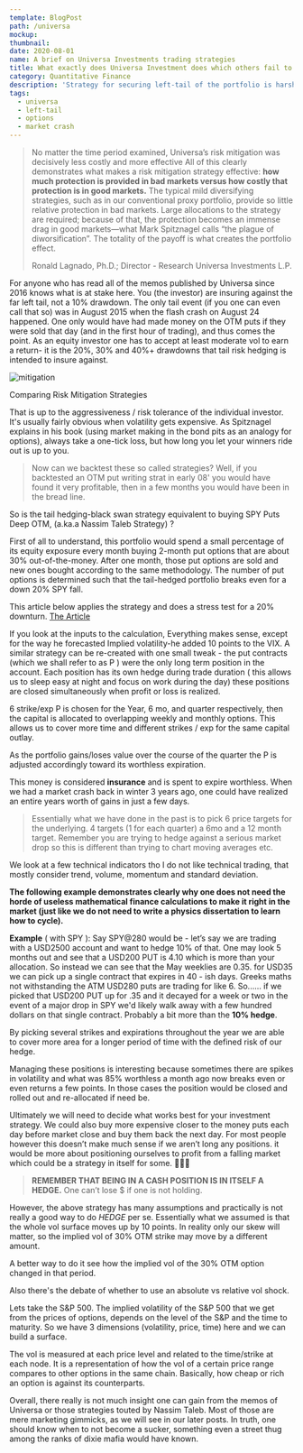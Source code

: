 ```yaml
---
template: BlogPost
path: /universa
mockup: 
thumbnail:
date: 2020-08-01
name: A brief on Universa Investments trading strategies
title: What exactly does Universa Investment does which others fail to do?
category: Quantitative Finance
description: 'Strategy for securing left-tail of the portfolio is harsh but rewarding in the long run.'
tags:
  - universa 
  - left-tail
  - options
  - market crash
---
```


> No matter the time period examined, Universa’s risk mitigation was decisively less costly and more effective All of this clearly demonstrates what makes a risk mitigation strategy effective: **how much protection is provided in bad markets versus how costly that protection is in good markets.** The typical mild diversifying strategies, such as in our conventional proxy portfolio, provide so little relative protection in bad markets. Large allocations to the strategy are required; because of that, the protection becomes an immense drag in good markets—what Mark Spitznagel calls “the plague of diworsification”. The totality of the payoff is what creates the portfolio effect.
>
> Ronald Lagnado, Ph.D.; Director - Research Universa Investments L.P.

For anyone who has read all of the memos published by Universa since 2016 knows what is at stake here. You (the investor) are insuring against the far left tail, not a 10% drawdown.  The only tail event (if you one can even call that so) was in August 2015 when the flash crash on August 24 happened. One only would have had made money on the OTM puts if  they were sold that day (and in the first hour of trading), and thus comes the point. As an equity investor one has to accept at least moderate vol to earn a return- it is the 20%, 30% and 40%+ drawdowns that tail risk hedging is intended to insure against.



![mitigation](/assets/universa/mitigation.png)

<figcaption>Comparing Risk Mitigation Strategies</figcaption>



That is up to the aggressiveness / risk tolerance of the individual investor. It's usually fairly obvious when volatility gets expensive. As Spitznagel explains in his book (using market making in the bond pits as an analogy for options), always take a one-tick loss, but how long you let your winners ride out is up to you.

> Now can we backtest these so called strategies? Well, if you backtested an OTM put writing strat in early 08' you would have found it very profitable, then in a few months you would have been in the bread line.

So is the tail hedging-black swan strategy equivalent to buying SPY Puts Deep OTM, (a.ka.a Nassim Taleb Strategy) ?

First of all to understand, this portfolio would spend a small percentage of its equity exposure every month buying 2-month put options that are about 30% out-of-the-money. After one month, those put options are sold and new ones bought according to the same methodology. The number of put options is determined such that the tail-hedged portfolio breaks even for a down 20% SPY fall.

This article below applies the strategy and does a stress test for a 20% downturn. [The Article](https://thefelderreport.com/2016/08/15/worried-about-a-stock-market-crash-heres-how-you-can-tail-hedge-your-portfolio/)

If you look at the inputs to the calculation, Everything makes sense, except for the way he forecasted Implied volatility-he added 10 points to the VIX. A similar strategy can be re-created with one small tweak - the put contracts (which we shall refer to as P ) were the only long term position in the account. Each position has its own hedge during trade duration ( this allows us to sleep easy at night and focus on work during the day) these positions are closed simultaneously when profit or loss is realized.

6 strike/exp P is chosen for the Year, 6 mo, and quarter respectively, then the capital is allocated to overlapping weekly and monthly options. This allows us to cover more time and different strikes / exp for the same capital outlay.

As the portfolio gains/loses value over the course of the quarter the P is adjusted accordingly toward its worthless expiration.

This money is considered **insurance** and is spent to expire worthless. When we had a market crash back in winter 3 years ago, one could have realized an entire years worth of gains in just a few days.

> Essentially what we have done in the past is to pick 6 price targets for the underlying. 4 targets (1 for each quarter) a 6mo and a 12 month target. Remember you are trying to hedge against a serious market drop so this is different than trying to chart moving averages etc.

We look at a few technical indicators tho I do not like technical trading, that mostly consider trend, volume, momentum and standard deviation.

**The following example demonstrates clearly why one does not need the horde of useless mathematical finance calculations to make it right in the market (just like we do not need to write a physics dissertation to learn how to cycle).**

**Example** ( with SPY ): Say SPY@280 would be - let’s say we are trading with a USD2500 account and want to hedge 10% of that. One may look 5 months out and see that a USD200 PUT is 4.10 which is more than your allocation. So instead we can  see that the May weeklies are 0.35. for USD35 we can pick up a single contract that expires in 40 - ish days. Greeks maths not withstanding the ATM USD280 puts are trading for like 6. So...... if we picked that USD200 PUT up for .35 and it decayed for a week or two in the event of a major drop in SPY we'd likely walk away with a few hundred dollars on that single contract. Probably a bit more than the **10% hedge**.

By picking several strikes and expirations throughout the year we are able to cover more area for a longer period of time with the defined risk of our hedge.

Managing these positions is interesting because sometimes there are spikes in volatility and what was 85% worthless a month ago now breaks even or even returns a few points. In those cases the position would be closed and rolled out and re-allocated if need be.

Ultimately we will need to decide what works best for your investment strategy. We could also buy more expensive closer to the money puts each day before market close and buy them back the next day. For most people however this doesn’t make much sense if we aren’t long any positions. it would be more about positioning ourselves to profit from a falling market which could be a strategy in itself for some. 🤷🏼‍♂️

> **REMEMBER THAT BEING IN A CASH POSITION IS IN ITSELF A HEDGE.** One can’t lose $ if one is not holding.

However, the above strategy has many assumptions and practically is not really a good way to do *HEDGE* per se. Essentially what we assumed is that the whole vol surface moves up by 10 points. In reality only our skew will matter, so the implied vol of 30% OTM strike may move by a different amount.

A better way to do it see how the implied vol of the 30% OTM option changed in that period.

Also there's the debate of whether to use an absolute vs relative vol shock.

Lets take the S&P 500. The implied volatility of the S&P 500 that we get from the prices of options, depends on the level of the S&P and the time to maturity. So we have 3 dimensions (volatility, price, time) here and we can build a surface.

The vol is measured at each price level and related to the time/strike at each node. It is a representation of how the vol of a certain price range compares to other options in the same chain. Basically, how cheap or rich an option is against its counterparts.

Overall, there really is not much insight one can gain from the memos of Universa or those strategies touted by Nassim Taleb. Most of those are mere marketing gimmicks, as we will see in our later posts. In truth, one should know when to not become a sucker, something even a street thug among the ranks of dixie mafia would have known.